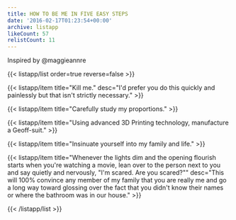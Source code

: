 ```yaml
---
title: HOW TO BE ME IN FIVE EASY STEPS
date: '2016-02-17T01:23:54+00:00'
archive: listapp
likeCount: 57
relistCount: 11
---
```


Inspired by @maggieannre

{{< listapp/list order=true reverse=false >}}

   {{< listapp/item title="Kill me."
      desc="I'd prefer you do this quickly and painlessly but that isn't strictly necessary." >}}

   {{< listapp/item title="Carefully study my proportions." >}}

   {{< listapp/item title="Using advanced 3D Printing technology, manufacture a Geoff-suit." >}}

   {{< listapp/item title="Insinuate yourself into my family and life." >}}

   {{< listapp/item title="Whenever the lights dim and the opening flourish starts when you're watching a movie, lean over to the person next to you and say quietly and nervously, \"I'm scared. Are you scared?\""
      desc="This will 100% convince any member of my family that you are really me and go a long way toward glossing over the fact that you didn't know their names or where the bathroom was in our house." >}}

{{< /listapp/list >}}
